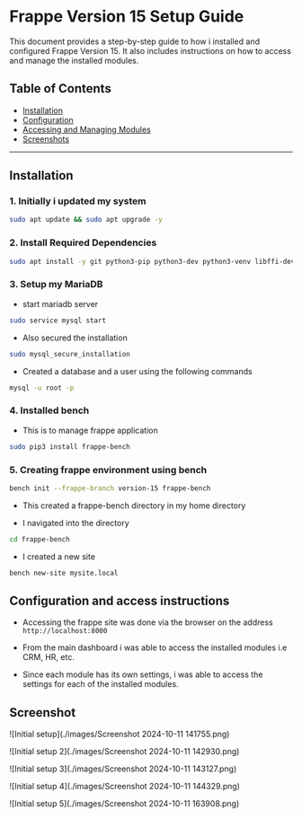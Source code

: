 # Frappe Version 15 Setup Guide

This document provides a step-by-step guide to how i installed and configured Frappe Version 15. It also includes instructions on how to access and manage the installed modules.

## Table of Contents

- [Installation](#installation)
- [Configuration](#configuration)
- [Accessing and Managing Modules](#accessing-and-managing-modules)
- [Screenshots](#screenshots)

---

## Installation

### 1. Initially i updated my system

```bash
sudo apt update && sudo apt upgrade -y
```

### 2. Install Required Dependencies

```bash
sudo apt install -y git python3-pip python3-dev python3-venv libffi-dev libssl-dev wkhtmltopdf redis-server mariadb-server
```

### 3. Setup my MariaDB

- start mariadb server

```bash
sudo service mysql start
```

- Also secured the installation 

```bash
sudo mysql_secure_installation
```

- Created a database and a user using the following commands

```bash
mysql -u root -p
```

### 4. Installed bench
- This is to manage frappe application
```bash
sudo pip3 install frappe-bench
```
### 5. Creating frappe environment using bench

```bash
bench init --frappe-branch version-15 frappe-bench
```

- This created a frappe-bench directory in my home directory

- I navigated into the directory

```bash
cd frappe-bench
```

- I created a new site
```bash
bench new-site mysite.local
```

## Configuration and access instructions

- Accessing the frappe site was done via the browser on the address `http://localhost:8000`

- From the main dashboard i was able to access the installed modules i.e CRM, HR, etc.
  
- Since each module has its own settings, i was able to access the settings for each of the installed modules.
  
## Screenshot

![Initial setup](./images/Screenshot 2024-10-11 141755.png)

![Initial setup 2](./images/Screenshot 2024-10-11 142930.png)

![Initial setup 3](./images/Screenshot 2024-10-11 143127.png)

![Initial setup 4](./images/Screenshot 2024-10-11 144329.png)

![Initial setup 5](./images/Screenshot 2024-10-11 163908.png)
